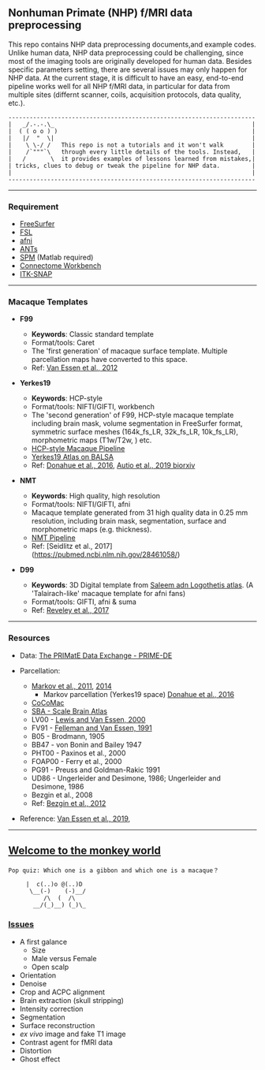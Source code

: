 ## Nonhuman Primate (NHP) f/MRI data preprocessing

This repo contains NHP data preprocessing documents,and example codes. Unlike human data, NHP data preprocessing could be challenging, since most of the imaging tools are originally developed for human data. Besides specific parameters setting, there are several issues may only happen for NHP data. At the current stage, it is difficult to have an easy, end-to-end pipeline works well for all NHP f/MRI data, in particular for data from multiple sites (differnt scanner, coils, acquisition protocols, data quality, etc.). 


```
----------------------------------------------------------------------
|   _/.-.-.\_                                                        |
|  ( ( o o ) )                                                       |
|   |/  "  \|                                                        |
|    \ \-/ /   This repo is not a tutorials and it won't walk        |
|    /`"""`\   through every little details of the tools. Instead,   |
|   /       \  it provides examples of lessons learned from mistakes,|
| tricks, clues to debug or tweak the pipeline for NHP data.         |
|                                                                    |
----------------------------------------------------------------------
```

----

### Requirement
- [FreeSurfer](https://surfer.nmr.mgh.harvard.edu/)
- [FSL](https://fsl.fmrib.ox.ac.uk/fsl/fslwiki/)
- [afni](https://afni.nimh.nih.gov/)
- [ANTs](https://stnava.github.io/ANTs/)
- [SPM](https://www.fil.ion.ucl.ac.uk/spm/) (Matlab required)
- [Connectome Workbench](https://www.humanconnectome.org/software/connectome-workbench)
- [ITK-SNAP](http://www.itksnap.org/pmwiki/pmwiki.php)

----

### Macaque Templates 
- **F99**
    - **Keywords**: Classic standard template
    - Format/tools: Caret 
    - The 'first generation' of macaque surface template. Multiple parcellation maps have converted to this space. 
    - Ref: [Van Essen et al., 2012](https://www.ncbi.nlm.nih.gov/pmc/articles/PMC3500860/)

- **Yerkes19**
    - **Keywords**: HCP-style
    - Format/tools: NIFTI/GIFTI, workbench
    - The 'second generation' of F99, HCP-style macaque template including brain mask, volume segmentation in FreeSurfer format, symmetric surface meshes (164k_fs_LR, 32k_fs_LR, 10k_fs_LR), morphometric maps (T1w/T2w, ) etc.
    - [HCP-style Macaque Pipeline](https://github.com/Washington-University/NHPPipelines/tree/master/global/templates)
    - [Yerkes19 Atlas on BALSA](https://balsa.wustl.edu/reference/show/976nz) 
    - Ref: [Donahue et al., 2016](https://pubmed.ncbi.nlm.nih.gov/27335406/), [Autio et al., 2019 biorxiv](https://www.biorxiv.org/content/10.1101/602979v1)

- **NMT**
    - **Keywords**: High quality, high resolution
    - Format/tools: NIFTI/GIFTI, afni
    - Macaque template generated from 31 high quality data in 0.25 mm resolution, including brain mask, segmentation, surface and morphometric maps (e.g. thickness). 
    - [NMT Pipeline](https://github.com/jms290/NMT)
    - Ref: [Seidlitz et al., 2017] (https://pubmed.ncbi.nlm.nih.gov/28461058/)

- **D99**
    - **Keywords**:  3D Digital template from [Saleem adn Logothetis atlas](https://books.google.com/books?hl=en&lr=&id=tuVyU2-s8MUC&oi=fnd&pg=PP2&ots=yGMq0Lsf48&sig=aA-yVeh01CfKVmD6LCLWtyFLiQ0). (A 'Talairach-like' macaque template for afni fans)
    - Format/tools: GIFTI, afni & suma
    - Ref: [Reveley et al., 2017](https://www.ncbi.nlm.nih.gov/pmc/articles/PMC6075609/)

----

### Resources
- Data: [The PRIMatE Data Exchange - PRIME-DE](http://fcon_1000.projects.nitrc.org/indi/PRIME)

- Parcellation: 
    - [Markov et al., 2011](https://pubmed.ncbi.nlm.nih.gov/21045004/), [2014](https://pubmed.ncbi.nlm.nih.gov/23010748/)
        - Markov parcellation (Yerkes19 space) [Donahue et al., 2016](https://pubmed.ncbi.nlm.nih.gov/27335406/)
    - [CoCoMac](http://cocomac.g-node.org/main/index.php) 
    - [SBA - Scale Brain Atlas](https://scalablebrainatlas.incf.org/index.php)
    - LV00 - [Lewis and Van Essen, 2000](https://pubmed.ncbi.nlm.nih.gov/11058227/)
    - FV91 - [Felleman and Van Essen, 1991](https://pubmed.ncbi.nlm.nih.gov/1822724/)
    - B05 - Brodmann, 1905
    - BB47 - von Bonin and Bailey 1947
    - PHT00 - Paxinos et al., 2000
    - FOAP00 - Ferry et al., 2000
    - PG91 - Preuss and Goldman-Rakic 1991
    - UD86 - Ungerleider and Desimone, 1986; Ungerleider and Desimone, 1986
    - Bezgin et al., 2008
    - Ref: [Bezgin et al., 2012](https://pubmed.ncbi.nlm.nih.gov/22521477/) 

- Reference: [Van Essen et al., 2019](https://www.pnas.org/content/116/52/26173), 

----
## [Welcome to the monkey world](issues_and_fix.md)
```
Pop quiz: Which one is a gibbon and which one is a macaque？

     |  c(..)o @(..)D  
      \__(-)    (-)__/
          /\  (  /\
       __/(_)__) (_)\_
```
### [Issues](issues_and_fix.md)
- A first galance
    - Size
    - Male versus Female 
    - Open scalp
- Orientation
- Denoise
- Crop and ACPC alignment
- Brain extraction (skull stripping)
- Intensity correction
- Segmentation
- Surface reconstruction 
- *ex vivo* image and fake T1 image
- Contrast agent for fMRI data
- Distortion
- Ghost effect

